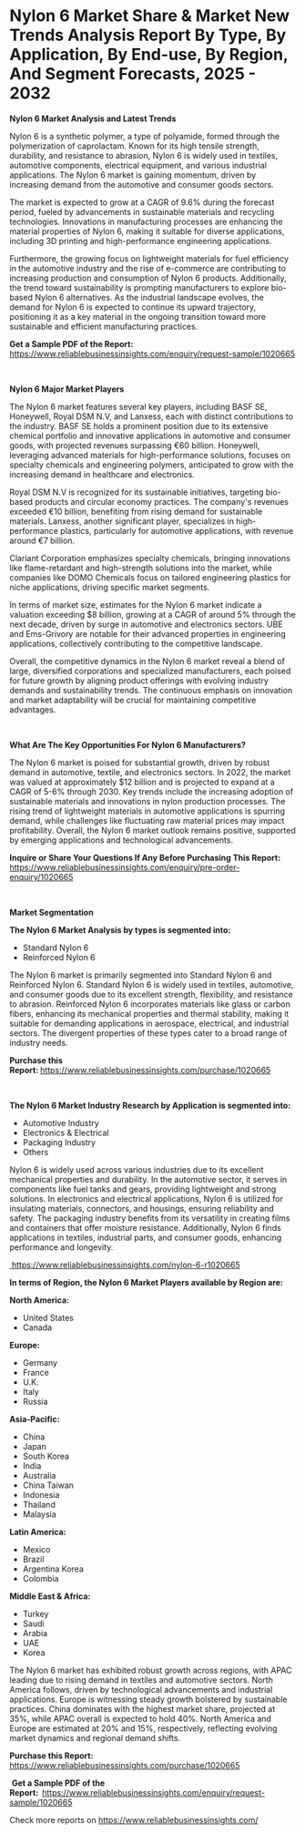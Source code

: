 <p><h1>Nylon 6 Market Share & Market New Trends Analysis Report By Type, By Application, By End-use, By Region, And Segment Forecasts, 2025 - 2032</h1></p><p><strong>Nylon 6 Market Analysis and Latest Trends</strong></p>
<p><p>Nylon 6 is a synthetic polymer, a type of polyamide, formed through the polymerization of caprolactam. Known for its high tensile strength, durability, and resistance to abrasion, Nylon 6 is widely used in textiles, automotive components, electrical equipment, and various industrial applications. The Nylon 6 market is gaining momentum, driven by increasing demand from the automotive and consumer goods sectors. </p><p>The market is expected to grow at a CAGR of 9.6% during the forecast period, fueled by advancements in sustainable materials and recycling technologies. Innovations in manufacturing processes are enhancing the material properties of Nylon 6, making it suitable for diverse applications, including 3D printing and high-performance engineering applications. </p><p>Furthermore, the growing focus on lightweight materials for fuel efficiency in the automotive industry and the rise of e-commerce are contributing to increasing production and consumption of Nylon 6 products. Additionally, the trend toward sustainability is prompting manufacturers to explore bio-based Nylon 6 alternatives. As the industrial landscape evolves, the demand for Nylon 6 is expected to continue its upward trajectory, positioning it as a key material in the ongoing transition toward more sustainable and efficient manufacturing practices.</p></p>
<p><strong>Get a Sample PDF of the Report:&nbsp;</strong> <a href="https://www.reliablebusinessinsights.com/enquiry/request-sample/1020665?utm_campaign=1121&utm_medium=2&utm_source=Github&utm_content=ia&utm_term=30012025&utm_id=nylon-6">https://www.reliablebusinessinsights.com/enquiry/request-sample/1020665</a></p>
<p>&nbsp;</p>
<p><strong>Nylon 6 Major Market Players</strong></p>
<p><p>The Nylon 6 market features several key players, including BASF SE, Honeywell, Royal DSM N.V, and Lanxess, each with distinct contributions to the industry. BASF SE holds a prominent position due to its extensive chemical portfolio and innovative applications in automotive and consumer goods, with projected revenues surpassing €60 billion. Honeywell, leveraging advanced materials for high-performance solutions, focuses on specialty chemicals and engineering polymers, anticipated to grow with the increasing demand in healthcare and electronics.</p><p>Royal DSM N.V is recognized for its sustainable initiatives, targeting bio-based products and circular economy practices. The company's revenues exceeded €10 billion, benefiting from rising demand for sustainable materials. Lanxess, another significant player, specializes in high-performance plastics, particularly for automotive applications, with revenue around €7 billion. </p><p>Clariant Corporation emphasizes specialty chemicals, bringing innovations like flame-retardant and high-strength solutions into the market, while companies like DOMO Chemicals focus on tailored engineering plastics for niche applications, driving specific market segments.</p><p>In terms of market size, estimates for the Nylon 6 market indicate a valuation exceeding $8 billion, growing at a CAGR of around 5% through the next decade, driven by surge in automotive and electronics sectors. UBE and Ems-Grivory are notable for their advanced properties in engineering applications, collectively contributing to the competitive landscape.</p><p>Overall, the competitive dynamics in the Nylon 6 market reveal a blend of large, diversified corporations and specialized manufacturers, each poised for future growth by aligning product offerings with evolving industry demands and sustainability trends. The continuous emphasis on innovation and market adaptability will be crucial for maintaining competitive advantages.</p></p>
<p>&nbsp;</p>
<p><strong>What Are The Key Opportunities For Nylon 6 Manufacturers?</strong></p>
<p><p>The Nylon 6 market is poised for substantial growth, driven by robust demand in automotive, textile, and electronics sectors. In 2022, the market was valued at approximately $12 billion and is projected to expand at a CAGR of 5-6% through 2030. Key trends include the increasing adoption of sustainable materials and innovations in nylon production processes. The rising trend of lightweight materials in automotive applications is spurring demand, while challenges like fluctuating raw material prices may impact profitability. Overall, the Nylon 6 market outlook remains positive, supported by emerging applications and technological advancements.</p></p>
<p><strong>Inquire or Share Your Questions If Any Before Purchasing This Report:</strong> <a href="https://www.reliablebusinessinsights.com/enquiry/pre-order-enquiry/1020665?utm_campaign=1121&utm_medium=2&utm_source=Github&utm_content=ia&utm_term=30012025&utm_id=nylon-6">https://www.reliablebusinessinsights.com/enquiry/pre-order-enquiry/1020665</a></p>
<p>&nbsp;</p>
<p><strong>Market Segmentation</strong></p>
<p><strong>The Nylon 6 Market Analysis by types is segmented into:</strong></p>
<p><ul><li>Standard Nylon 6</li><li>Reinforced Nylon 6</li></ul></p>
<p><p>The Nylon 6 market is primarily segmented into Standard Nylon 6 and Reinforced Nylon 6. Standard Nylon 6 is widely used in textiles, automotive, and consumer goods due to its excellent strength, flexibility, and resistance to abrasion. Reinforced Nylon 6 incorporates materials like glass or carbon fibers, enhancing its mechanical properties and thermal stability, making it suitable for demanding applications in aerospace, electrical, and industrial sectors. The divergent properties of these types cater to a broad range of industry needs.</p></p>
<p><strong>Purchase this Report:&nbsp;</strong><a href="https://www.reliablebusinessinsights.com/purchase/1020665?utm_campaign=1121&utm_medium=2&utm_source=Github&utm_content=ia&utm_term=30012025&utm_id=nylon-6">https://www.reliablebusinessinsights.com/purchase/1020665</a></p>
<p>&nbsp;</p>
<p><strong>The Nylon 6 Market Industry Research by Application is segmented into:</strong></p>
<p><ul><li>Automotive Industry</li><li>Electronics & Electrical</li><li>Packaging Industry</li><li>Others</li></ul></p>
<p><p>Nylon 6 is widely used across various industries due to its excellent mechanical properties and durability. In the automotive sector, it serves in components like fuel tanks and gears, providing lightweight and strong solutions. In electronics and electrical applications, Nylon 6 is utilized for insulating materials, connectors, and housings, ensuring reliability and safety. The packaging industry benefits from its versatility in creating films and containers that offer moisture resistance. Additionally, Nylon 6 finds applications in textiles, industrial parts, and consumer goods, enhancing performance and longevity.</p></p>
<p><a href="https://www.reliablebusinessinsights.com/nylon-6-r1020665?utm_campaign=1121&utm_medium=2&utm_source=Github&utm_content=ia&utm_term=30012025&utm_id=nylon-6">&nbsp;https://www.reliablebusinessinsights.com/nylon-6-r1020665</a></p>
<p><strong>In terms of Region, the Nylon 6 Market Players available by Region are:</strong></p>
<p>
    <p> <strong> North America: </strong>
        <ul>
            <li>United States</li>
            <li>Canada</li>
        </ul>
        </p> 
    <p> <strong> Europe: </strong>
        <ul>
            <li>Germany</li>
            <li>France</li>
            <li>U.K.</li>
            <li>Italy</li>
            <li>Russia</li>
        </ul>
        </p> 
    <p> <strong> Asia-Pacific: </strong>
        <ul>
            <li>China</li>
            <li>Japan</li>
            <li>South Korea</li>
            <li>India</li>
            <li>Australia</li>
            <li>China Taiwan</li>
            <li>Indonesia</li>
            <li>Thailand</li>
            <li>Malaysia</li>
        </ul>
        </p> 
    <p> <strong> Latin America: </strong>
        <ul>
            <li>Mexico</li>
            <li>Brazil</li>
            <li>Argentina Korea</li>
            <li>Colombia</li>
        </ul>
        </p> 
    <p> <strong> Middle East & Africa: </strong>
        <ul>
            <li>Turkey</li>
            <li>Saudi</li>
            <li>Arabia</li>
            <li>UAE</li>
            <li>Korea</li>
        </ul>
    </p>
    </p>
<p><p>The Nylon 6 market has exhibited robust growth across regions, with APAC leading due to rising demand in textiles and automotive sectors. North America follows, driven by technological advancements and industrial applications. Europe is witnessing steady growth bolstered by sustainable practices. China dominates with the highest market share, projected at 35%, while APAC overall is expected to hold 40%. North America and Europe are estimated at 20% and 15%, respectively, reflecting evolving market dynamics and regional demand shifts.</p></p>
<p><strong>Purchase this Report: </strong><a href="https://www.reliablebusinessinsights.com/purchase/1020665?utm_campaign=1121&utm_medium=2&utm_source=Github&utm_content=ia&utm_term=30012025&utm_id=nylon-6">https://www.reliablebusinessinsights.com/purchase/1020665</a></p>
<p>&nbsp;<strong>Get a Sample PDF of the Report:&nbsp;&nbsp;</strong><a href="https://www.reliablebusinessinsights.com/enquiry/request-sample/1020665?utm_campaign=1121&utm_medium=2&utm_source=Github&utm_content=ia&utm_term=30012025&utm_id=nylon-6">https://www.reliablebusinessinsights.com/enquiry/request-sample/1020665</a></p>
<p><strong></strong></p>
<p>Check more reports on <a href="https://www.reliablebusinessinsights.com/?utm_campaign=1121&utm_medium=2&utm_source=Github&utm_content=ia&utm_term=30012025&utm_id=nylon-6">https://www.reliablebusinessinsights.com/</a></p>